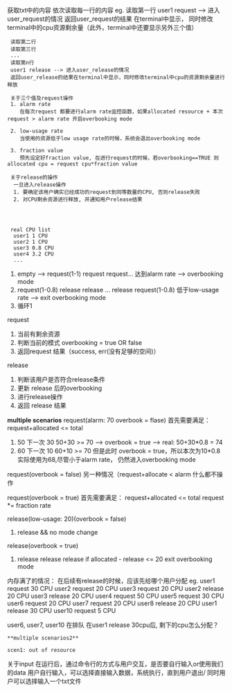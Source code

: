 
获取txt中的内容
依次读取每一行的内容
 eg. 读取第一行 user1 request --> 进入user_request的情况
     返回user_request的结果 在terminal中显示， 同时修改terminal中的cpu资源剩余量（此外，terminal中还要显示另外三个值）
     
     读取第二行
     读取第三行
     ...
     读取第n行
     user1 release --> 进入user_release的情况
     返回user_release的结果在terminal中显示，同时修改terminal中cpu的资源剩余量进行释放

     关于三个值及request操作
     1. alarm rate 
        在每次request 都要进行alarm rate监控函数，如果allocated resource + 本次request > alarm rate 开启overbooking mode
        
     2. low-usage rate
        当使用的资源低于low usage rate的时候，系统会退出overbooking mode
        
     3. fraction value
        预先设定好fraction value, 在进行request的时候，若overbooking==TRUE 则allocated cpu = request cpu*fraction value

     关于release的操作
      一旦进入release操作
      1. 要确定该用户确实已经成功的request到同等数量的CPU, 否则release失败
      2. 对CPU剩余资源进行释放, 并通知用户release结果
      

        

     real CPU list
      user1 1 CPU
      user2 1 CPU
      user3 0.8 CPU
      user4 3.2 CPU
      ...



  1. empty --> request(1-1) request request... 达到alarm rate --> overbooking mode 
  2. request(1-0.8) release release ... release request(1-0.8) 低于low-usage rate --> exit overbooking mode
  3. 循环1


  request
  1. 当前有剩余资源
  2. 判断当前的模式 overbooking = true OR false
  3. 返回request 结果（success, err(没有足够的空间)）


  release 
  1. 判断该用户是否符合release条件
  2. 更新 release 后的overbooking
  3. 进行release操作
  4. 返回 release 结果


  **multiple scenarios**
   request(alarm: 70 overbook = flase)
   首先需要满足： request+allocated <= total
   1. 50 下一次 30 50+30 >= 70 --> overbook = true --> real: 50+30*0.8 = 74
   2. 60 下一次 10 60+10 >= 70 但是此时 overbook = true，所以本次为10*0.8 实际使用为68,尽管小于alarm rate， 仍然进入overbooking mode

   request(overbook = false)
   另一种情况（request+allocate < alarm 
   什么都不操作

   request(overbook = true)
   首先需要满足： request+allocated <= total
   request *= fraction rate 


   release(low-usage: 20)(overbook = false)
   1. release && no mode change

   release(overbook = true)
   1. release release release if allocated - release <= 20 exit overbooking mode

   
   内存满了的情况： 
   在后续有release的时候，应该先给哪个用户分配
   eg.
   user1 request 30 CPU
   user2 request 20 CPU
   user3 request 20 CPU
   user2 release 20 CPU
   user3 release 20 CPU
   user4 request 50 CPU
   user5 request 30 CPU 
   user6 request 20 CPU
   user7 request 20 CPU
   user8 release 20 CPU
   user1 release 30 CPU
   user10 request 5 CPU

   user6, user7, user10 在排队 在user1 release 30cpu后, 剩下的cpu怎么分配？
   


   



    **multiple scenarios2**

    scen1: out of resource

   




   关于input
   在运行后，通过命令行的方式与用户交互，是否要自行输入or使用我们的data
   用户自行输入，可以选择直接输入数据，系统执行，直到用户退出/ 同时用户可以选择输入一个txt文件










